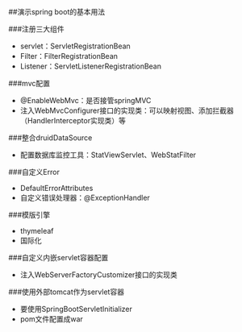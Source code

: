 ##演示spring boot的基本用法

###注册三大组件
- servlet：ServletRegistrationBean
- Filter：FilterRegistrationBean
- Listener：ServletListenerRegistrationBean

###mvc配置
- @EnableWebMvc：是否接管springMVC
- 注入WebMvcConfigurer接口的实现类：可以映射视图、添加拦截器（HandlerInterceptor实现类）等

###整合druidDataSource
- 配置数据库监控工具：StatViewServlet、WebStatFilter

###自定义Error
- DefaultErrorAttributes
- 自定义错误处理器：@ExceptionHandler

###模版引擎
- thymeleaf
- 国际化

###自定义内嵌servlet容器配置
- 注入WebServerFactoryCustomizer<ConfigurableServletWebServerFactory>接口的实现类

###使用外部tomcat作为servlet容器
- 要使用SpringBootServletInitializer
- pom文件配置成war